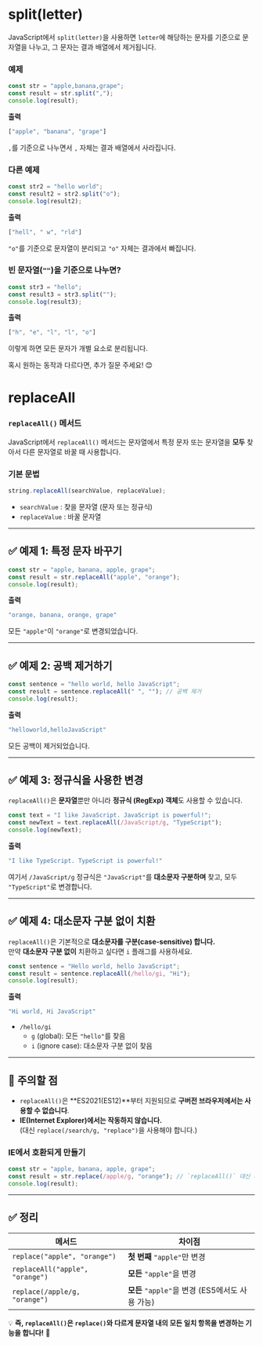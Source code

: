 # split(letter)

 JavaScript에서 `split(letter)`을 사용하면 `letter`에 해당하는 문자를 기준으로 문자열을 나누고, 그 문자는 결과 배열에서 제거됩니다.

### 예제

```js
const str = "apple,banana,grape";
const result = str.split(",");
console.log(result);
```

**출력**

```js
["apple", "banana", "grape"]
```

`,`를 기준으로 나누면서 `,` 자체는 결과 배열에서 사라집니다.

### 다른 예제

```js
const str2 = "hello world";
const result2 = str2.split("o");
console.log(result2);
```

**출력**

```js
["hell", " w", "rld"]
```

`"o"`를 기준으로 문자열이 분리되고 `"o"` 자체는 결과에서 빠집니다.

### 빈 문자열(`""`)을 기준으로 나누면?

```js
const str3 = "hello";
const result3 = str3.split("");
console.log(result3);
```

**출력**

```js
["h", "e", "l", "l", "o"]
```

이렇게 하면 모든 문자가 개별 요소로 분리됩니다.

혹시 원하는 동작과 다르다면, 추가 질문 주세요! 😊

# replaceAll

### `replaceAll()` 메서드

JavaScript에서 `replaceAll()` 메서드는 문자열에서 특정 문자 또는 문자열을 **모두** 찾아서 다른 문자열로 바꿀 때 사용합니다.

### **기본 문법**

```js
string.replaceAll(searchValue, replaceValue);
```

- `searchValue` : 찾을 문자열 (문자 또는 정규식)
- `replaceValue` : 바꿀 문자열

---

## ✅ **예제 1: 특정 문자 바꾸기**

```js
const str = "apple, banana, apple, grape";
const result = str.replaceAll("apple", "orange");
console.log(result);
```

**출력**

```js
"orange, banana, orange, grape"
```

모든 `"apple"`이 `"orange"`로 변경되었습니다.

---

## ✅ **예제 2: 공백 제거하기**

```js
const sentence = "hello world, hello JavaScript";
const result = sentence.replaceAll(" ", ""); // 공백 제거
console.log(result);
```

**출력**

```js
"helloworld,helloJavaScript"
```

모든 공백이 제거되었습니다.

---

## ✅ **예제 3: 정규식을 사용한 변경**

`replaceAll()`은 **문자열**뿐만 아니라 **정규식 (RegExp) 객체**도 사용할 수 있습니다.

```js
const text = "I like JavaScript. JavaScript is powerful!";
const newText = text.replaceAll(/JavaScript/g, "TypeScript");
console.log(newText);
```

**출력**

```js
"I like TypeScript. TypeScript is powerful!"
```

여기서 `/JavaScript/g` 정규식은 `"JavaScript"`를 **대소문자 구분하며** 찾고, 모두 `"TypeScript"`로 변경합니다.

---

## ✅ **예제 4: 대소문자 구분 없이 치환**

`replaceAll()`은 기본적으로 **대소문자를 구분(case-sensitive) 합니다.**  
만약 **대소문자 구분 없이** 치환하고 싶다면 `i` 플래그를 사용하세요.

```js
const sentence = "Hello world, hello JavaScript";
const result = sentence.replaceAll(/hello/gi, "Hi");
console.log(result);
```

**출력**

```js
"Hi world, Hi JavaScript"
```

- `/hello/gi`
    - `g` (global): 모든 `"hello"`를 찾음
    - `i` (ignore case): 대소문자 구분 없이 찾음

---

## 🚀 **주의할 점**

- `replaceAll()`은 **ES2021(ES12)**부터 지원되므로 **구버전 브라우저에서는 사용할 수 없습니다**.
- **IE(Internet Explorer)에서는 작동하지 않습니다.**  
    (대신 `replace(/search/g, "replace")`을 사용해야 합니다.)

### **IE에서 호환되게 만들기**

```js
const str = "apple, banana, apple, grape";
const result = str.replace(/apple/g, "orange"); // `replaceAll()` 대신 사용
console.log(result);
```

---

## ✅ **정리**

|메서드|차이점|
|---|---|
|`replace("apple", "orange")`|**첫 번째** `"apple"`만 변경|
|`replaceAll("apple", "orange")`|**모든** `"apple"`을 변경|
|`replace(/apple/g, "orange")`|**모든** `"apple"`을 변경 (ES5에서도 사용 가능)|

💡 **즉, `replaceAll()`은 `replace()`와 다르게 문자열 내의 모든 일치 항목을 변경하는 기능을 합니다!** 🎯
